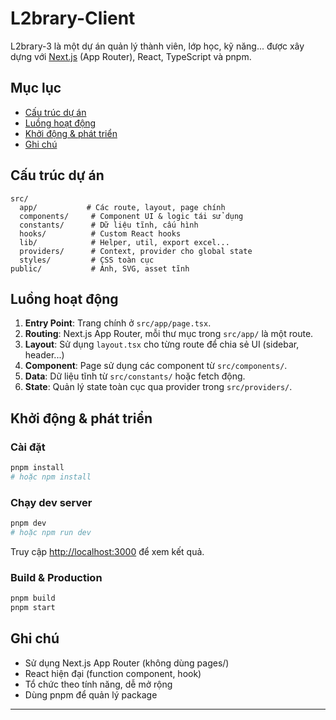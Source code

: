 # L2brary-Client

L2brary-3 là một dự án quản lý thành viên, lớp học, kỹ năng... được xây dựng với [Next.js](https://nextjs.org) (App Router), React, TypeScript và pnpm.

## Mục lục

- [Cấu trúc dự án](#cấu-trúc-dự-án)
- [Luồng hoạt động](#luồng-hoạt-động)
- [Khởi động & phát triển](#khởi-động--phát-triển)
- [Ghi chú](#ghi-chú)

## Cấu trúc dự án

```
src/
  app/           # Các route, layout, page chính
  components/     # Component UI & logic tái sử dụng
  constants/      # Dữ liệu tĩnh, cấu hình
  hooks/          # Custom React hooks
  lib/            # Helper, util, export excel...
  providers/      # Context, provider cho global state
  styles/         # CSS toàn cục
public/           # Ảnh, SVG, asset tĩnh
```

## Luồng hoạt động

1. **Entry Point**: Trang chính ở `src/app/page.tsx`.
2. **Routing**: Next.js App Router, mỗi thư mục trong `src/app/` là một route.
3. **Layout**: Sử dụng `layout.tsx` cho từng route để chia sẻ UI (sidebar, header...)
4. **Component**: Page sử dụng các component từ `src/components/`.
5. **Data**: Dữ liệu tĩnh từ `src/constants/` hoặc fetch động.
6. **State**: Quản lý state toàn cục qua provider trong `src/providers/`.

## Khởi động & phát triển

### Cài đặt

```bash
pnpm install
# hoặc npm install
```

### Chạy dev server

```bash
pnpm dev
# hoặc npm run dev
```

Truy cập [http://localhost:3000](http://localhost:3000) để xem kết quả.

### Build & Production

```bash
pnpm build
pnpm start
```

## Ghi chú

- Sử dụng Next.js App Router (không dùng pages/)
- React hiện đại (function component, hook)
- Tổ chức theo tính năng, dễ mở rộng
- Dùng pnpm để quản lý package

---
